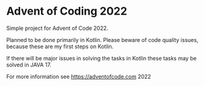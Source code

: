 # Advent of Coding 2022
Simple project for Advent of Code 2022.

Planned to be done primarily in Kotlin. Please beware of code quality issues, because these are my first steps on Kotlin.

If there will be major issues in solving the tasks in Kotlin these tasks may be solved in JAVA 17.

For more information see https://adventofcode.com 2022
